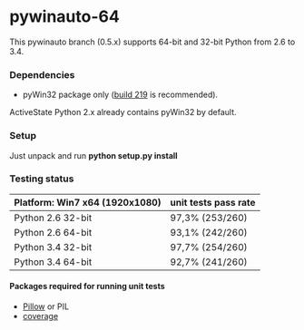 pywinauto-64
============

This pywinauto branch (0.5.x) supports 64-bit and 32-bit Python from 2.6 to 3.4.

### Dependencies
* pyWin32 package only ([build 219](http://sourceforge.net/projects/pywin32/files/pywin32/Build%20219/) is recommended).

ActiveState Python 2.x already contains pyWin32 by default.

### Setup

Just unpack and run **python setup.py install**

### Testing status

| Platform: Win7 x64 (1920x1080) | unit tests pass rate |
|-----------------------------|-----------------|
| Python 2.6 32-bit | 97,3% (253/260) |
| Python 2.6 64-bit | 93,1% (242/260) |
| Python 3.4 32-bit | 97,7% (254/260) |
| Python 3.4 64-bit | 92,7% (241/260) |

#### Packages required for running unit tests
* [Pillow](https://pypi.python.org/pypi/Pillow/2.7.0) or PIL
* [coverage](https://pypi.python.org/pypi/coverage)